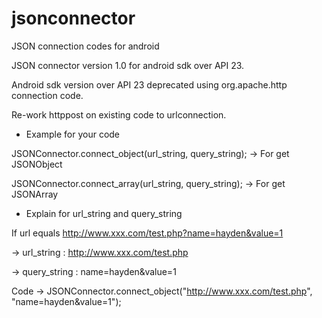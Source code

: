 # jsonconnector
JSON connection codes for android

JSON connector version 1.0 for android sdk over API 23.

Android sdk version over API 23 deprecated using org.apache.http connection code.

Re-work httppost on existing code to urlconnection.


* Example for your code

JSONConnector.connect_object(url_string, query_string);
-> For get JSONObject

JSONConnector.connect_array(url_string, query_string);
-> For get JSONArray

* Explain for url_string and query_string

If url equals http://www.xxx.com/test.php?name=hayden&value=1

-> url_string : http://www.xxx.com/test.php

-> query_string : name=hayden&value=1

Code -> JSONConnector.connect_object("http://www.xxx.com/test.php", "name=hayden&value=1");
